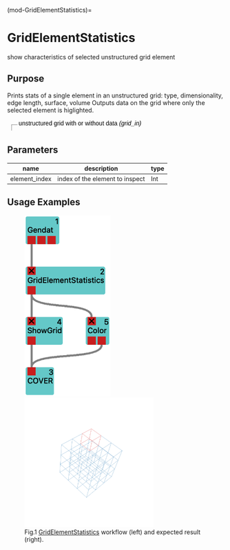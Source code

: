 (mod-GridElementStatistics)=

# GridElementStatistics
show characteristics of selected unstructured grid element

## Purpose

Prints stats of a single element in an unstructured grid:
type, dimensionality, edge length, surface, volume
Outputs data on the grid where only the selected element is higlighted.





<svg width="131.8em" height="6.6em" >
<style>.text { font: normal 1.0em sans-serif;}tspan{ font: italic 1.0em sans-serif;}.moduleName{ font: bold 1.0em sans-serif;}</style>
<rect x="0em" y="1.8em" width="13.18em" height="3.0em" rx="0.1em" ry="0.1em" style="fill:#64c8c8ff;" />
<rect x="0.2em" y="1.8em" width="1.0em" height="1.0em" rx="0.0em" ry="0.0em" style="fill:#c81e1eff;" >
<title>grid_in</title></rect>
<rect x="0.7em" y="0.8em" width="0.03333333333333333em" height="1.0em" rx="0.0em" ry="0.0em" style="fill:#000000;" />
<rect x="0.7em" y="0.8em" width="1.0em" height="0.03333333333333333em" rx="0.0em" ry="0.0em" style="fill:#000000;" />
<text x="1.9em" y="0.9em" class="text" >unstructured grid with or without data<tspan> (grid_in)</tspan></text>
<text x="0.2em" y="3.6500000000000004em" class="moduleName" >GridElementStatistics</text><rect x="0.2em" y="3.8em" width="1.0em" height="1.0em" rx="0.0em" ry="0.0em" style="fill:#c81e1eff;" >
<title>data_out</title></rect>
<rect x="0.7em" y="4.8em" width="0.03333333333333333em" height="1.0em" rx="0.0em" ry="0.0em" style="fill:#000000;" />
<rect x="0.7em" y="5.8em" width="1.0em" height="0.03333333333333333em" rx="0.0em" ry="0.0em" style="fill:#000000;" />
<text x="1.9em" y="5.8999999999999995em" class="text" >unstructured grid with highlighted element<tspan> (data_out)</tspan></text>
</svg>


## Parameters
|name|description|type|
|-|-|-|
|element_index|index of the element to inspect|Int|


## Usage Examples

<figure float="left">
    <a href="vistle:///open#module/develop/GridElementStatistics/GridElementStatistics"><img src="GridElementStatistics_workflow.png" width="200" /></a>
    <img src="GridElementStatistics_result.png" width="300"/>
    <figcaption>Fig.1 <a href="vistle:///open#module/develop/GridElementStatistics/GridElementStatistics">GridElementStatistics</a> workflow (left) and expected result (right).</figcaption>
</figure>